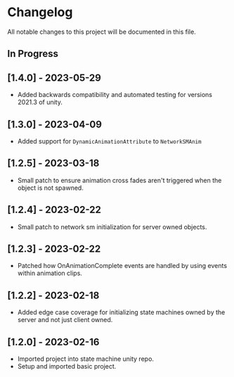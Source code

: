 # Changelog

All notable changes to this project will be documented in this file.

## In Progress

## [1.4.0] - 2023-05-29

* Added backwards compatibility and automated testing for versions 2021.3 of unity.

## [1.3.0] - 2023-04-09

* Added support for `DynamicAnimationAttribute` to `NetworkSMAnim`

## [1.2.5] - 2023-03-18

* Small patch to ensure animation cross fades aren't triggered
    when the object is not spawned.

## [1.2.4] - 2023-02-22

* Small patch to network sm initialization for server owned objects.

## [1.2.3] - 2023-02-22

* Patched how OnAnimationComplete events are handled by using events within
    animation clips.

## [1.2.2] - 2023-02-18

* Added edge case coverage for initializing state machines owned
    by the server and not just client owned.

## [1.2.0] - 2023-02-16

* Imported project into state machine unity repo.
* Setup and imported basic project.
